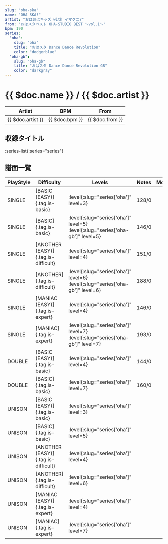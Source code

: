 ```yaml
---
slug: "oha-ska"
name: "OHA SKA!"
artist: "おはおはキッズ with イマクニ?"
from: "おはスタベスト OHA-STUDIO BEST ～vol.1～"
bpm: 190
series:
  "oha":
    slug: "oha"
    title: "おはスタ Dance Dance Revolution"
    color: "dodgerblue"
  "oha-gb":
    slug: "oha-gb"
    title: "おはスタ Dance Dance Revolution GB"
    color: "darkgray"
---
```


# {{ $doc.name }} / {{ $doc.artist }}

|Artist|BPM|From|
|------|---|----|
|{{ $doc.artist }}|{{ $doc.bpm }}|{{ $doc.from }}|

## 収録タイトル

:series-list{:series="series"}

## 譜面一覧

|PlayStyle|Difficulty|Levels|Notes|Movie|
|---------|----------|------|-----|-----|
|SINGLE|[BASIC (EASY)]{.tag.is-basic}|:level{:slug="series['oha']" level=3}|128/0||
|SINGLE|[BASIC]{.tag.is-basic}|:level{:slug="series['oha']" level=5} :level{:slug="series['oha-gb']" level=5}|146/0||
|SINGLE|[ANOTHER (EASY)]{.tag.is-difficult}|:level{:slug="series['oha']" level=4}|151/0||
|SINGLE|[ANOTHER]{.tag.is-difficult}|:level{:slug="series['oha']" level=6} :level{:slug="series['oha-gb']" level=6}|188/0||
|SINGLE|[MANIAC (EASY)]{.tag.is-expert}|:level{:slug="series['oha']" level=4}|146/0||
|SINGLE|[MANIAC]{.tag.is-expert}|:level{:slug="series['oha']" level=7} :level{:slug="series['oha-gb']" level=7}|193/0||
|DOUBLE|[BASIC (EASY)]{.tag.is-basic}|:level{:slug="series['oha']" level=4}|144/0||
|DOUBLE|[BASIC]{.tag.is-basic}|:level{:slug="series['oha']" level=7}|160/0||
|UNISON|[BASIC (EASY)]{.tag.is-basic}|:level{:slug="series['oha']" level=3}|||
|UNISON|[BASIC]{.tag.is-basic}|:level{:slug="series['oha']" level=5}|||
|UNISON|[ANOTHER (EASY)]{.tag.is-difficult}|:level{:slug="series['oha']" level=4}|||
|UNISON|[ANOTHER]{.tag.is-difficult}|:level{:slug="series['oha']" level=6}|||
|UNISON|[MANIAC (EASY)]{.tag.is-expert}|:level{:slug="series['oha']" level=4}|||
|UNISON|[MANIAC]{.tag.is-expert}|:level{:slug="series['oha']" level=7}|||
